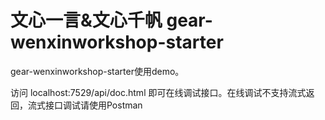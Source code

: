# 文心一言&文心千帆 gear-wenxinworkshop-starter

gear-wenxinworkshop-starter使用demo。

访问 localhost:7529/api/doc.html 即可在线调试接口。在线调试不支持流式返回，流式接口调试请使用Postman

